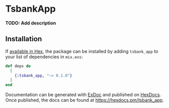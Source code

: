 # TsbankApp

**TODO: Add description**

## Installation

If [available in Hex](https://hex.pm/docs/publish), the package can be installed
by adding `tsbank_app` to your list of dependencies in `mix.exs`:

```elixir
def deps do
  [
    {:tsbank_app, "~> 0.1.0"}
  ]
end
```

Documentation can be generated with [ExDoc](https://github.com/elixir-lang/ex_doc)
and published on [HexDocs](https://hexdocs.pm). Once published, the docs can
be found at <https://hexdocs.pm/tsbank_app>.

